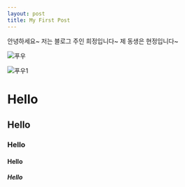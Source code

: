 ```yaml
---
layout: post
title: My First Post
---
```


안녕하세요~ 저는 블로그 주인 희정입니다~ 제 동생은 현정입니다~

![푸우](https://user-images.githubusercontent.com/63590906/153567100-47730f7e-f320-4d23-b253-27d370757635.JPG)

![푸우1](https://user-images.githubusercontent.com/63590906/153569684-8c5244fa-b09d-4723-8633-2a8b23a1f5a7.JPG)

# Hello
## Hello
### Hello
#### Hello
##### Hello
